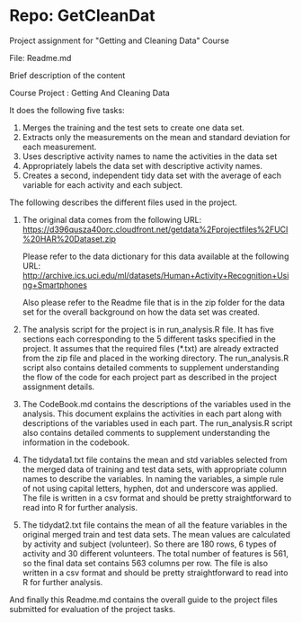 Repo: GetCleanDat
===========

Project assignment for "Getting and Cleaning Data" Course

File: Readme.md

Brief description of the content

Course Project : Getting And Cleaning Data

It does the following five tasks:
 1. Merges the training and the test sets to create one data set.
 2. Extracts only the measurements on the mean and standard deviation for each measurement. 
 3. Uses descriptive activity names to name the activities in the data set
 4. Appropriately labels the data set with descriptive activity names. 
 5. Creates a second, independent tidy data set with the average of each variable for each activity and each subject. 

The following describes the different files used in the project.

1) The original data comes from the following URL:
    https://d396qusza40orc.cloudfront.net/getdata%2Fprojectfiles%2FUCI%20HAR%20Dataset.zip 
    
   Please refer to the data dictionary for this data available at the following URL:
    http://archive.ics.uci.edu/ml/datasets/Human+Activity+Recognition+Using+Smartphones 
    
   Also please refer to the Readme file that is in the zip folder for the data set for the overall background on how the data set was created.

2) The analysis script for the project is in run_analysis.R file.
   It has five sections each corresponding to the 5 different tasks specified in the project.
   It assumes that the required files (*.txt) are already extracted from the zip file and placed in the working directory.
   The run_analysis.R script also contains detailed comments to supplement understanding the flow of the code for each project part as described in the project assignment details.
   
3) The CodeBook.md contains the descriptions of the variables used in the analysis. 
   This document explains the activities in each part along with descriptions of the variables used in each part. The run_analysis.R script also contains detailed comments to supplement understanding the information in the codebook.

4) The tidydata1.txt file contains the mean and std variables selected from the merged data of training and test data sets, with appropriate column names to describe the variables. In naming the variables, a simple rule of not using capital letters, hyphen, dot and underscore was applied. The file is written in a csv format and should be pretty straightforward to read into R for further analysis.

5) The tidydat2.txt file contains the mean of all the feature variables in the original merged train and test data sets. The mean values are calculated by activity and subject (volunteer). So there are 180 rows, 6 types of activity and 30 different volunteers. The total number of features is 561, so the final data set contains 563 columns per row. The file is also written in a csv format and should be pretty straightforward to read into R for further analysis.

And finally this Readme.md contains the overall guide to the project files submitted for evaluation of the project tasks.
